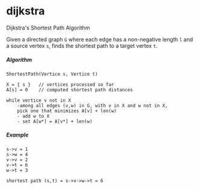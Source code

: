 # dijkstra

Dijkstra's Shortest Path Algorithm

Given a directed graph `G` where each edge has a non-negative length `l` and a source vertex `s`, finds the shortest path to a target vertex `t`.

##### Algorithm

	ShortestPath(Vertice s, Vertice t)

	X = { s }	// vertices processed so far
	A[s] = 0	// computed shortest path distances

	while vertice v not in X
		-among all edges (v,w) in G, with v in X and w not in X,
		pick one that minimizes A[v] + len(w)
		- add w to X
		- set A[w*] = A[v*] + len(w)

##### Example

	s->v = 1
	s->w = 4
	v->v = 2
	v->t = 6
	w->t = 3

	shortest path (s,t) = s->v->w->t = 6